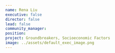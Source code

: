 ```yaml
---
name: Rena Liu
executive: false
director: false
lead: false
community_manager: 
position:  
project: Groundbreakers, Socioeconomic Factors
image: ../assets/default_exec_image.png
---
```

